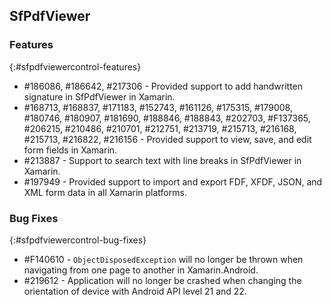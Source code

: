 ## SfPdfViewer

### Features
{:#sfpdfviewercontrol-features}

* \#186086, \#186642, \#217306 - Provided support to add handwritten signature in SfPdfViewer in Xamarin.
* \#168713, \#168837, \#171183, \#152743, \#161126, \#175315, \#179008, \#180746, \#180907, \#181690, \#188846, \#188843, \#202703, \#F137365, \#206215, \#210486, \#210701, \#212751, \#213719, \#215713, \#216168, \#215713, \#216822, \#216156 -  Provided support to view, save, and edit form fields in Xamarin.
* \#213887 - Support to search text with line breaks in SfPdfViewer in Xamarin.
* \#197949 - Provided support to import and export FDF, XFDF, JSON, and XML form data in all Xamarin platforms.


### Bug Fixes
{:#sfpdfviewercontrol-bug-fixes} 

* \#F140610 - `ObjectDisposedException` will no longer be thrown when navigating from one page to another in Xamarin.Android.
* \#219612 - Application will no longer be crashed when changing the orientation of device with Android API level 21 and 22.